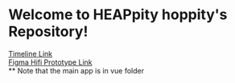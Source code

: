 <h1>Welcome to HEAPpity hoppity's Repository!</h1>
<p>
  <a href="https://docs.google.com/document/d/1MCZOYWnG-H7wjF6h4rYpXVkEh9bl84JW21kH1fjNNvU/edit?usp=sharing">Timeline Link</a>
  <br>
  <a href="https://www.figma.com/proto/tcBiYWpG4CkybiDOifpFqs/Hifi-Heappity-Hoppity?node-id=0-1&t=mC8ERiAmy5J06a5L-1">Figma Hifi Prototype Link</a>
  <br>
  ** Note that the main app is in vue folder
</p>
